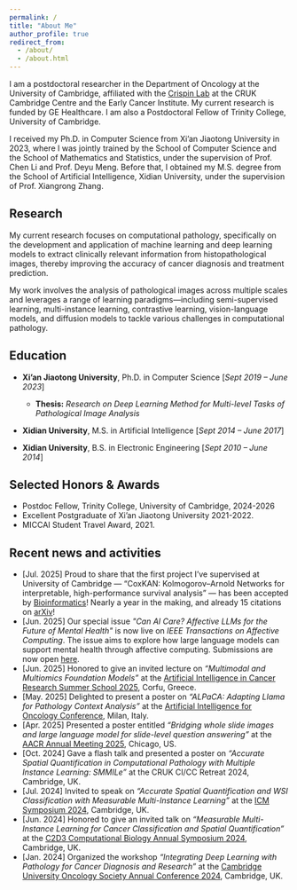 ```yaml
---
permalink: /
title: "About Me"
author_profile: true
redirect_from: 
  - /about/
  - /about.html
---
```

I am a postdoctoral researcher in the Department of Oncology at the University of Cambridge, affiliated with the [Crispin Lab](https://www.crispinlab.com/) at the CRUK Cambridge Centre and the Early Cancer Institute. My current research is funded by GE Healthcare. I am also a Postdoctoral Fellow of Trinity College, University of Cambridge.

I received my Ph.D. in Computer Science from Xi’an Jiaotong University in 2023, where I was jointly trained by the School of Computer Science and the School of Mathematics and Statistics, under the supervision of Prof. Chen Li and Prof. Deyu Meng.
Before that, I obtained my M.S. degree from the School of Artificial Intelligence, Xidian University, under the supervision of Prof. Xiangrong Zhang.

Research
------
My current research focuses on computational pathology, specifically on the development and application of machine learning and deep learning models to extract clinically relevant information from histopathological images, thereby improving the accuracy of cancer diagnosis and treatment prediction.

My work involves the analysis of pathological images across multiple scales and leverages a range of learning paradigms—including semi-supervised learning, multi-instance learning, contrastive learning, vision-language models, and diffusion models to tackle various challenges in computational pathology.

Education
------

- **Xi’an Jiaotong University**, Ph.D. in Computer Science [*Sept 2019 – June 2023*]
  - **Thesis:** *Research on Deep Learning Method for Multi-level Tasks of Pathological Image Analysis*

- **Xidian University**, M.S. in Artificial Intelligence [*Sept 2014 – June 2017*]

- **Xidian University**, B.S. in Electronic Engineering  [*Sept 2010 – June 2014*]

Selected Honors & Awards
------
- Postdoc Fellow, Trinity College, University of Cambridge, 2024-2026
- Excellent Postgraduate of Xi’an Jiaotong University 2021-2022.
- MICCAI Student Travel Award, 2021.

Recent news and activities
------
- [Jul. 2025] Proud to share that the first project I’ve supervised at University of Cambridge — “CoxKAN: Kolmogorov–Arnold Networks for interpretable, high-performance survival analysis” — has been accepted by [Bioinformatics](https://doi.org/10.1093/bioinformatics/btaf413)! Nearly a year in the making, and already 15 citations on [arXiv](https://arxiv.org/abs/2409.04290)!
- [Jun. 2025] Our special issue *"Can AI Care? Affective LLMs for the Future of Mental Health"* is now live on *IEEE Transactions on Affective Computing*. The issue aims to explore how large language models can support mental health through affective computing. Submissions are now open [here](https://www.computer.org/digital-library/journals/ta/can-ai-care-mental-health).
- [Jun. 2025] Honored to give an invited lecture on *“Multimodal and Multiomics Foundation Models”* at the [Artificial Intelligence in Cancer Research Summer School 2025](https://www.aicancer2025.org/), Corfu, Greece.
- [May. 2025] Delighted to present a poster on *“ALPaCA: Adapting Llama for Pathology Context Analysis”* at the [Artificial Intelligence for Oncology Conference](https://www.aiforoncology.it/), Milan, Italy.
- [Apr. 2025] Presented a poster entitled *“Bridging whole slide images and large language model for slide-level question answering”* at the [AACR Annual Meeting 2025](https://aacrjournals.org/cancerres/article/85/8_Supplement_1/2438/757197), Chicago, US.
- [Oct. 2024] Gave a flash talk and presented a poster on *“Accurate Spatial Quantification in Computational Pathology with Multiple Instance Learning: SMMILe”* at the CRUK CI/CC Retreat 2024, Cambridge, UK.
- [Jul. 2024] Invited to speak on *“Accurate Spatial Quantification and WSI Classification with Measurable Multi-Instance Learning”* at the [ICM Symposium 2024](https://www.integratedcancermedicine.org/news/icm-symposium-machine-learning-and-ai-for-hard-to-treat-cancers-datasets-pipelines-and-clinical-implementation/), Cambridge, UK.
- [Jun. 2024] Honored to give an invited talk on *“Measurable Multi-Instance Learning for Cancer Classification and Spatial Quantification”* at the [C2D3 Computational Biology Annual Symposium 2024](https://www.c2d3.cam.ac.uk/index.php/events/c2d3-computational-biology-annual-symposium-2024), Cambridge, UK.
- [Jan. 2024] Organized the workshop *“Integrating Deep Learning with Pathology for Cancer Diagnosis and Research”* at the [Cambridge University Oncology Society Annual Conference 2024](https://www.instagram.com/p/C1hJpnBsK-W/), Cambridge, UK.
